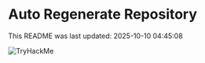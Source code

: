 # Auto Regenerate Repository

This README was last updated: 2025-10-10 04:45:08

 ![TryHackMe](https://tryhackme.com/badge/533634)